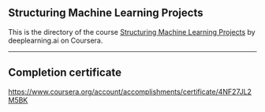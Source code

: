 ## Structuring Machine Learning Projects

This is the directory of the course [Structuring Machine Learning Projects](https://www.coursera.org/learn/machine-learning-projects/) by deeplearning.ai on Coursera.

---

## Completion certificate
https://www.coursera.org/account/accomplishments/certificate/4NF27JL2M5BK
